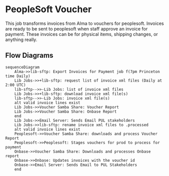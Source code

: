 # PeopleSoft Voucher
  This job transforms invoices from Alma to vouchers for peoplesoft.  Invoices are ready to be sent to peoplesoft when staff approve an invoice for payment.  These invoices can be for physical items, shipping changes, or anything really.

## Flow Diagrams

```mermaid
sequenceDiagram
    Alma->>lib-sftp: Export Invoices for Payment job f(7pm Princeton time Daily)
    Lib Jobs->>+lib-sftp: request list of invoice xml files (Daily at 2:00 UTC)
    lib-sftp-->>-Lib Jobs: list of invoice xml files
    Lib Jobs->>+lib-sftp: download invoice xml file(s)
    lib-sftp-->>-Lib Jobs: invoice xml file(s)
    alt valid invoice lines exist 
    Lib Jobs->>Voucher Samba Share: Voucher Report
    Lib Jobs->>Voucher Samba Share: Onbase Report
    end
    Lib Jobs->>Email Server: Sends Email PUL stakeholders
    Lib Jobs->>lib-sftp: rename invoice xml files to .processed
    alt valid invoice lines exist
    Peoplesoft->>Voucher Samba Share: downloads and process Voucher Report
    Peoplesoft->>Peoplesoft: Stages vouchers for prod to process for payment
    Onbase->>Voucher Samba Share: Downloads and processes Onbase report
    Onbase->>Onbase: Updates invoices with the voucher id
    Onbase->>Email Server: Sends Email to PUL Stakeholders
    end
```
